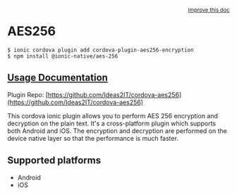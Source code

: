 <a style="float:right;font-size:12px;" href="http://github.com/ionic-team/ionic-native/edit/master/src/@ionic-native/plugins/aes-256/index.ts#L1">
  Improve this doc
</a>

# AES256

```
$ ionic cordova plugin add cordova-plugin-aes256-encryption
$ npm install @ionic-native/aes-256
```

## [Usage Documentation](https://ionicframework.com/docs/native/aes-256/)

Plugin Repo: [https://github.com/Ideas2IT/cordova-aes256](https://github.com/Ideas2IT/cordova-aes256)

This cordova ionic plugin allows you to perform AES 256 encryption and decryption on the plain text.
It's a cross-platform plugin which supports both Android and iOS.
The encryption and decryption are performed on the device native layer so that the performance is much faster.

## Supported platforms
- Android
- iOS



